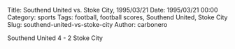Title: Southend United vs. Stoke City, 1995/03/21
Date: 1995/03/21 00:00
Category: sports
Tags: football, football scores, Southend United, Stoke City
Slug: southend-united-vs-stoke-city
Author: carbonero


Southend United 4 - 2 Stoke City
